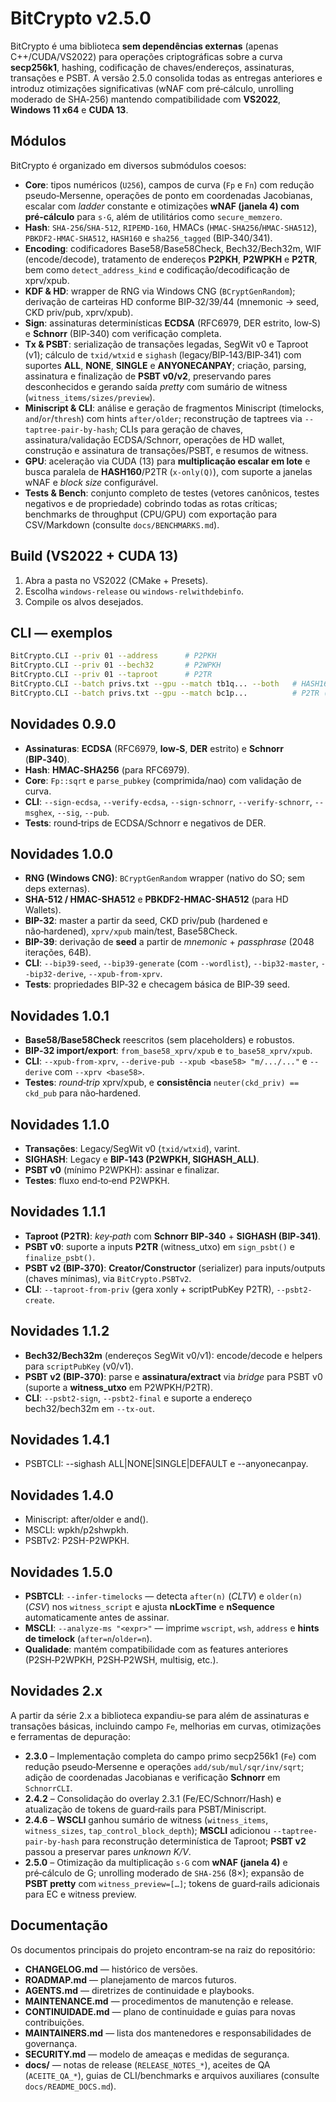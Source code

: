 # BitCrypto v2.5.0

BitCrypto é uma biblioteca **sem dependências externas** (apenas C++/CUDA/VS2022) para operações criptográficas sobre a curva **secp256k1**, hashing, codificação de chaves/endereços, assinaturas, transações e PSBT.  A versão 2.5.0 consolida todas as entregas anteriores e introduz otimizações significativas (wNAF com pré‑cálculo, unrolling moderado de SHA‑256) mantendo compatibilidade com **VS2022**, **Windows 11 x64** e **CUDA 13**.

## Módulos

BitCrypto é organizado em diversos submódulos coesos:

- **Core**: tipos numéricos (`U256`), campos de curva (`Fp` e `Fn`) com redução pseudo‑Mersenne, operações de ponto em coordenadas Jacobianas, escalar com *ladder* constante e otimizações **wNAF (janela 4) com pré‑cálculo** para `s·G`, além de utilitários como `secure_memzero`.
- **Hash**: `SHA‑256`/`SHA‑512`, `RIPEMD‑160`, HMACs (`HMAC‑SHA256`/`HMAC‑SHA512`), `PBKDF2‑HMAC‑SHA512`, `HASH160` e `sha256_tagged` (BIP‑340/341).
- **Encoding**: codificadores Base58/Base58Check, Bech32/Bech32m, WIF (encode/decode), tratamento de endereços **P2PKH**, **P2WPKH** e **P2TR**, bem como `detect_address_kind` e codificação/decodificação de xprv/xpub.
- **KDF & HD**: wrapper de RNG via Windows CNG (`BCryptGenRandom`); derivação de carteiras HD conforme BIP‑32/39/44 (mnemonic → seed, CKD priv/pub, xprv/xpub).
- **Sign**: assinaturas determinísticas **ECDSA** (RFC6979, DER estrito, low‑S) e **Schnorr** (BIP‑340) com verificação completa.
- **Tx & PSBT**: serialização de transações legadas, SegWit v0 e Taproot (v1); cálculo de `txid/wtxid` e `sighash` (legacy/BIP‑143/BIP‑341) com suportes **ALL**, **NONE**, **SINGLE** e **ANYONECANPAY**; criação, parsing, assinatura e finalização de **PSBT v0/v2**, preservando pares desconhecidos e gerando saída *pretty* com sumário de witness (`witness_items/sizes/preview`).
- **Miniscript & CLI**: análise e geração de fragmentos Miniscript (timelocks, `and`/`or`/`thresh`) com hints `after/older`; reconstrução de taptrees via `--taptree-pair-by-hash`; CLIs para geração de chaves, assinatura/validação ECDSA/Schnorr, operações de HD wallet, construção e assinatura de transações/PSBT, e resumos de witness.
- **GPU**: aceleração via CUDA (13) para **multiplicação escalar em lote** e busca paralela de **HASH160**/P2TR (`x‑only(Q)`), com suporte a janelas wNAF e *block size* configurável.
- **Tests & Bench**: conjunto completo de testes (vetores canônicos, testes negativos e de propriedade) cobrindo todas as rotas críticas; benchmarks de throughput (CPU/GPU) com exportação para CSV/Markdown (consulte `docs/BENCHMARKS.md`).

## Build (VS2022 + CUDA 13)
1. Abra a pasta no VS2022 (CMake + Presets).
2. Escolha `windows-release` ou `windows-relwithdebinfo`.
3. Compile os alvos desejados.

## CLI — exemplos
```bash
BitCrypto.CLI --priv 01 --address      # P2PKH
BitCrypto.CLI --priv 01 --bech32       # P2WPKH
BitCrypto.CLI --priv 01 --taproot      # P2TR
BitCrypto.CLI --batch privs.txt --gpu --match tb1q... --both   # HASH160 (GPU)
BitCrypto.CLI --batch privs.txt --gpu --match bc1p...          # P2TR (GPU)
```


## Novidades 0.9.0
- **Assinaturas**: **ECDSA** (RFC6979, **low‑S**, **DER** estrito) e **Schnorr** (**BIP‑340**).
- **Hash**: **HMAC‑SHA256** (para RFC6979).
- **Core**: `Fp::sqrt` e `parse_pubkey` (comprimida/nao) com validação de curva.
- **CLI**: `--sign-ecdsa`, `--verify-ecdsa`, `--sign-schnorr`, `--verify-schnorr`, `--msghex`, `--sig`, `--pub`.
- **Tests**: round‑trips de ECDSA/Schnorr e negativos de DER.


## Novidades 1.0.0
- **RNG (Windows CNG)**: `BCryptGenRandom` wrapper (nativo do SO; sem deps externas).
- **SHA-512 / HMAC-SHA512** e **PBKDF2-HMAC-SHA512** (para HD Wallets).
- **BIP-32**: master a partir da seed, CKD priv/pub (hardened e não‑hardened), `xprv/xpub` main/test, Base58Check.
- **BIP-39**: derivação de **seed** a partir de *mnemonic* + *passphrase* (2048 iterações, 64B).
- **CLI**: `--bip39-seed`, `--bip39-generate` (com `--wordlist`), `--bip32-master`, `--bip32-derive`, `--xpub-from-xprv`.
- **Tests**: propriedades BIP‑32 e checagem básica de BIP‑39 seed.


## Novidades 1.0.1
- **Base58/Base58Check** reescritos (sem placeholders) e robustos.
- **BIP‑32 import/export**: `from_base58_xprv/xpub` e `to_base58_xprv/xpub`.
- **CLI**: `--xpub-from-xprv`, `--derive-pub --xpub <base58> "m/.../..."` e `--derive` com `--xprv <base58>`.
- **Testes**: *round‑trip* xprv/xpub, e **consistência** `neuter(ckd_priv) == ckd_pub` para não‑hardened.


## Novidades 1.1.0
- **Transações**: Legacy/SegWit v0 (`txid/wtxid`), varint.
- **SIGHASH**: Legacy e **BIP‑143 (P2WPKH, SIGHASH_ALL)**.
- **PSBT v0** (mínimo P2WPKH): assinar e finalizar.
- **Testes**: fluxo end‑to‑end P2WPKH.


## Novidades 1.1.1
- **Taproot (P2TR)**: *key‑path* com **Schnorr BIP‑340** + **SIGHASH (BIP‑341)**.
- **PSBT v0**: suporte a inputs **P2TR** (witness_utxo) em `sign_psbt()` e `finalize_psbt()`.
- **PSBT v2 (BIP‑370)**: **Creator/Constructor** (serializer) para inputs/outputs (chaves mínimas), via `BitCrypto.PSBTv2`.
- **CLI**: `--taproot-from-priv` (gera xonly + scriptPubKey P2TR), `--psbt2-create`.


## Novidades 1.1.2
- **Bech32/Bech32m** (endereços SegWit v0/v1): encode/decode e helpers para `scriptPubKey` (v0/v1).
- **PSBT v2 (BIP‑370)**: parse e **assinatura/extract** via *bridge* para PSBT v0 (suporte a **witness_utxo** em P2WPKH/P2TR).
- **CLI**: `--psbt2-sign`, `--psbt2-final` e suporte a endereço bech32/bech32m em `--tx-out`.

## Novidades 1.4.1
- PSBTCLI: --sighash ALL|NONE|SINGLE|DEFAULT e --anyonecanpay.

## Novidades 1.4.0
- Miniscript: after/older e and().
- MSCLI: wpkh/p2shwpkh.
- PSBTv2: P2SH-P2WPKH.


## Novidades 1.5.0
- **PSBTCLI**: `--infer-timelocks` — detecta `after(n)` (*CLTV*) e `older(n)` (*CSV*) nos `witness_script` e ajusta **nLockTime** e **nSequence** automaticamente antes de assinar.
- **MSCLI**: `--analyze-ms "<expr>"` — imprime `wscript`, `wsh`, `address` e **hints de timelock** (`after=n`/`older=n`).
- **Qualidade**: mantém compatibilidade com as features anteriores (P2SH‑P2WPKH, P2SH‑P2WSH, multisig, etc.).

## Novidades 2.x

A partir da série 2.x a biblioteca expandiu-se para além de assinaturas e transações básicas, incluindo campo `Fe`, melhorias em curvas, otimizações e ferramentas de depuração:

- **2.3.0** – Implementação completa do campo primo secp256k1 (`Fe`) com redução pseudo‑Mersenne e operações `add/sub/mul/sqr/inv/sqrt`; adição de coordenadas Jacobianas e verificação **Schnorr** em `SchnorrCLI`.
- **2.4.2** – Consolidação do overlay 2.3.1 (Fe/EC/Schnorr/Hash) e atualização de tokens de guard‑rails para PSBT/Miniscript.
- **2.4.6** – **WSCLI** ganhou sumário de witness (`witness_items`, `witness_sizes`, `tap_control_block_depth`); **MSCLI** adicionou `--taptree-pair-by-hash` para reconstrução determinística de Taproot; **PSBT v2** passou a preservar pares *unknown K/V*.
- **2.5.0** – Otimização da multiplicação `s·G` com **wNAF (janela 4)** e pré‑cálculo de G; unrolling moderado de `SHA‑256` (8×); expansão de **PSBT pretty** com `witness_preview=[…]`; tokens de guard‑rails adicionais para EC e witness preview.

## Documentação

Os documentos principais do projeto encontram‑se na raiz do repositório:

- **CHANGELOG.md** — histórico de versões.
- **ROADMAP.md** — planejamento de marcos futuros.
- **AGENTS.md** — diretrizes de continuidade e playbooks.
- **MAINTENANCE.md** — procedimentos de manutenção e release.
- **CONTINUIDADE.md** — plano de continuidade e guias para novas contribuições.
- **MAINTAINERS.md** — lista dos mantenedores e responsabilidades de governança.
- **SECURITY.md** — modelo de ameaças e medidas de segurança.
- **docs/** — notas de release (`RELEASE_NOTES_*`), aceites de QA (`ACEITE_QA_*`), guias de CLI/benchmarks e arquivos auxiliares (consulte `docs/README_DOCS.md`).
